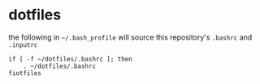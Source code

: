 dotfiles
========

the following in `~/.bash_profile` will source this repository's `.bashrc` and `.inputrc`

```
if [ -f ~/dotfiles/.bashrc ]; then
    . ~/dotfiles/.bashrc
fiotfiles
```
